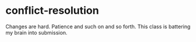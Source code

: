 # conflict-resolution

Changes are hard. Patience and such on and so forth.  This class is battering my brain into submission. 
